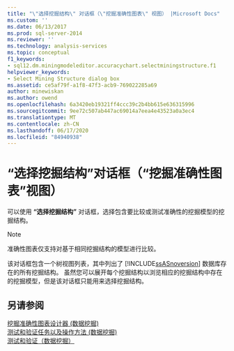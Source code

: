 ```yaml
---
title: "\"选择挖掘结构\" 对话框（\"挖掘准确性图表\" 视图） |Microsoft Docs"
ms.custom: ''
ms.date: 06/13/2017
ms.prod: sql-server-2014
ms.reviewer: ''
ms.technology: analysis-services
ms.topic: conceptual
f1_keywords:
- sql12.dm.miningmodeleditor.accuracychart.selectminingstructure.f1
helpviewer_keywords:
- Select Mining Structure dialog box
ms.assetid: ce5af79f-a1f8-47f3-acb9-769022285a69
author: minewiskan
ms.author: owend
ms.openlocfilehash: 6a3420eb19321ff4ccc39c2b4bb615e636315996
ms.sourcegitcommit: 9ee72c507ab447ac69014a7eea4e43523a0a3ec4
ms.translationtype: MT
ms.contentlocale: zh-CN
ms.lasthandoff: 06/17/2020
ms.locfileid: "84940938"
---
```

# <a name="select-mining-structure-dialog-box-mining-accuracy-chart-view"></a>“选择挖掘结构”对话框（“挖掘准确性图表”视图）
  可以使用 **“选择挖掘结构”** 对话框，选择包含要比较或测试准确性的挖掘模型的挖掘结构。  
  
> [!NOTE]  
>  准确性图表仅支持对基于相同挖掘结构的模型进行比较。  
  
 该对话框包含一个树视图列表，其中列出了 [!INCLUDE[ssASnoversion](../includes/ssasnoversion-md.md)] 数据库存在的所有挖掘结构。 虽然您可以展开每个挖掘结构以浏览相应的挖掘结构中存在的挖掘模型，但是该对话框只能用来选择挖掘结构。  
  
## <a name="see-also"></a>另请参阅  
 [挖掘准确性图表设计器 &#40;数据挖掘&#41;](mining-accuracy-chart-designer-data-mining.md)   
 [测试和验证任务以及操作方法 &#40;数据挖掘&#41;](data-mining/testing-and-validation-tasks-and-how-tos-data-mining.md)   
 [测试和验证（数据挖掘）](data-mining/testing-and-validation-data-mining.md)  
  
  
